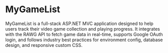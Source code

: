 # MyGameList
MyGameList is a full-stack ASP.NET MVC application designed to help users track their video game collection and playing progress. It integrates with the RAWG API to fetch game data in real-time, supports Google OAuth login, and follows industry best practices for environment config, database design, and responsive custom CSS.
